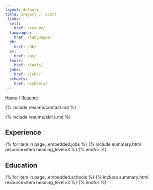 ```yaml
---
layout: default
title: Gregory J. Scott
_links:
  self:
    href: /resume/
  languages:
    href: /languages/
  db:
    href: /db/
  os:
    href: /os/
  tools:
    href: /tools/
  jobs:
    href: /jobs/
  schools:
    href: /schools/
---
```


<nav>
  <a href="{{ site.url }}">Home</a> /
  <a href="{{ site.url }}/resume">Resume</a>
</nav>

<section markdown="1">

{% include resume/contact.md %}

</section>

<section markdown="1">

{% include resume/skills.md %}

</section>

<section markdown="1">

## Experience

{% for item in page._embedded.jobs %}
   {% include summary.html resource=item heading_level=3 %}
{% endfor %}

</section>

<section markdown="1">

## Education

{% for item in page._embedded.schools %}
   {% include summary.html resource=item heading_level=3 %}
{% endfor %}

</section>
